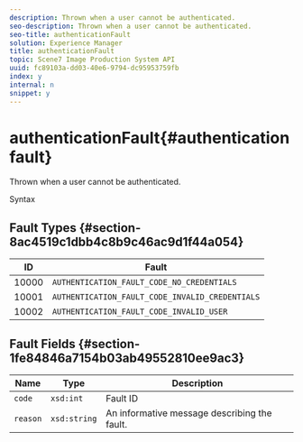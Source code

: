 ```yaml
---
description: Thrown when a user cannot be authenticated.
seo-description: Thrown when a user cannot be authenticated.
seo-title: authenticationFault
solution: Experience Manager
title: authenticationFault
topic: Scene7 Image Production System API
uuid: fc89103a-dd03-40e6-9794-dc95953759fb
index: y
internal: n
snippet: y
---
```


# authenticationFault{#authenticationfault}

Thrown when a user cannot be authenticated.

 Syntax 

## Fault Types {#section-8ac4519c1dbb4c8b9c46ac9d1f44a054}

|  ID  | Fault  |
|---|---|
|  10000  | `AUTHENTICATION_FAULT_CODE_NO_CREDENTIALS`  |
|  10001  | `AUTHENTICATION_FAULT_CODE_INVALID_CREDENTIALS`  |
|  10002  | `AUTHENTICATION_FAULT_CODE_INVALID_USER`  |

## Fault Fields {#section-1fe84846a7154b03ab49552810ee9ac3}

|  Name  | Type  | Description  |
|---|---|---|
|  `code`  | `xsd:int`  | Fault ID  |
|  `reason`  | `xsd:string`  | An informative message describing the fault.  |

